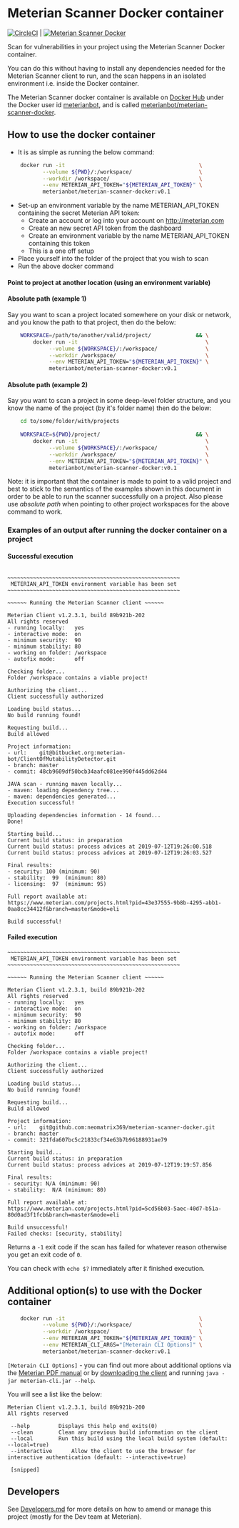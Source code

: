 # Meterian Scanner Docker container

[![CircleCI](https://circleci.com/gh/MeterianHQ/meterian-scanner-docker/tree/master.svg?style=svg)](https://circleci.com/gh/MeterianHQ/meterian-scanner-docker/tree/master) | [![Meterian Scanner Docker](https://img.shields.io/docker/pulls/meterianbot/meterian-scanner-docker.svg)](https://hub.docker.com/r/meterianbot/meterian-scanner-docker)

Scan for vulnerabilities in your project using the Meterian Scanner Docker container.

You can do this without having to install any dependencies needed for the Meterian Scanner client to run, and the scan happens in an isolated environment i.e. inside the Docker container.

The Meterian Scanner docker container is available on [Docker Hub](http://hub.docker.com) under the Docker user id [meterianbot](https://hub.docker.com/u/meterianbot), and is called [meterianbot/meterian-scanner-docker](https://hub.docker.com/r/meterianbot/meterian-scanner-docker).

## How to use the docker container

- It is as simple as running the below command:
```bash
    docker run -it                                          \
           --volume ${PWD}/:/workspace/                     \
           --workdir /workspace/                            \
           --env METERIAN_API_TOKEN="${METERIAN_API_TOKEN}" \
           meterianbot/meterian-scanner-docker:v0.1
```
- Set-up an environment variable by the name METERIAN_API_TOKEN containing the secret Meterian API token:
    - Create an account or log into your account on http://meterian.com
    - Create an new secret API token from the dashboard
    - Create an environment variable by the name METERIAN_API_TOKEN containing this token
    - This is a one off setup
- Place yourself into the folder of the project that you wish to scan
- Run the above docker command

#### Point to project at another location (using an environment variable)

#### Absolute path (example 1)

Say you want to scan a project located somewhere on your disk or network, and you know the path to that project, then do the below:

```bash
    WORKSPACE=/path/to/another/valid/project/              && \
        docker run -it                                        \
             --volume ${WORKSPACE}/:/workspace/               \
             --workdir /workspace/                            \
             --env METERIAN_API_TOKEN="${METERIAN_API_TOKEN}" \
             meterianbot/meterian-scanner-docker:v0.1
```

#### Absolute path (example 2)

Say you want to scan a project in some deep-level folder structure, and you know the name of the project (by it's folder name) then do the below: 

```bash
    cd to/some/folder/with/projects
    
    WORKSPACE=${PWD}/project/                              && \
        docker run -it                                        \
             --volume ${WORKSPACE}/:/workspace/               \
             --workdir /workspace/                            \
             --env METERIAN_API_TOKEN="${METERIAN_API_TOKEN}" \
             meterianbot/meterian-scanner-docker:v0.1
```

Note: it is important that the container is made to point to a valid project and best to stick to the semantics of the examples shown in this document in order to be able to run the scanner successfully on a project.
Also please use _absolute path_ when pointing to other project workspaces for the above command to work.

### Examples of an output after running the docker container on a project

#### Successful execution

```

~~~~~~~~~~~~~~~~~~~~~~~~~~~~~~~~~~~~~~~~~~~~~~~~~~~~~~
 METERIAN_API_TOKEN environment variable has been set
~~~~~~~~~~~~~~~~~~~~~~~~~~~~~~~~~~~~~~~~~~~~~~~~~~~~~~

~~~~~~ Running the Meterian Scanner client ~~~~~~

Meterian Client v1.2.3.1, build 89b921b-202
All rights reserved
- running locally:   yes
- interactive mode:  on
- minimum security:  90
- minimum stability: 80
- working on folder: /workspace
- autofix mode:      off

Checking folder...
Folder /workspace contains a viable project!

Authorizing the client...
Client successfully authorized

Loading build status...
No build running found!

Requesting build...
Build allowed

Project information:
- url:    git@bitbucket.org:meterian-bot/ClientOfMutabilityDetector.git
- branch: master
- commit: 48cb9609df50bcb34aafc081ee990f445dd62d44

JAVA scan - running maven locally...
- maven: loading dependency tree...
- maven: dependencies generated...
Execution successful!

Uploading dependencies information - 14 found...
Done!

Starting build...
Current build status: in preparation
Current build status: process advices at 2019-07-12T19:26:00.518
Current build status: process advices at 2019-07-12T19:26:03.527

Final results:
- security: 100 (minimum: 90)
- stability:  99  (minimum: 80)
- licensing:  97  (minimum: 95)

Full report available at:
https://www.meterian.com/projects.html?pid=43e37555-9b8b-4295-abb1-0aa8cc34412f&branch=master&mode=eli

Build successful!
```

#### Failed execution

```
~~~~~~~~~~~~~~~~~~~~~~~~~~~~~~~~~~~~~~~~~~~~~~~~~~~~~~
 METERIAN_API_TOKEN environment variable has been set
~~~~~~~~~~~~~~~~~~~~~~~~~~~~~~~~~~~~~~~~~~~~~~~~~~~~~~

~~~~~~ Running the Meterian Scanner client ~~~~~~

Meterian Client v1.2.3.1, build 89b921b-202
All rights reserved
- running locally:   yes
- interactive mode:  on
- minimum security:  90
- minimum stability: 80
- working on folder: /workspace
- autofix mode:      off

Checking folder...
Folder /workspace contains a viable project!

Authorizing the client...
Client successfully authorized

Loading build status...
No build running found!

Requesting build...
Build allowed

Project information:
- url:    git@github.com:neomatrix369/meterian-scanner-docker.git
- branch: master
- commit: 321fda607bc5c21833cf34e63b7b96188931ae79

Starting build...
Current build status: in preparation
Current build status: process advices at 2019-07-12T19:19:57.856

Final results:
- security: N/A (minimum: 90)
- stability:  N/A (minimum: 80)

Full report available at:
https://www.meterian.com/projects.html?pid=5cd56b03-5aec-40d7-b51a-80d0ad3f1fcb&branch=master&mode=eli

Build unsuccessful!
Failed checks: [security, stability]
```

Returns a `-1` exit code if the scan has failed for whatever reason otherwise you get an exit code of `0`. 

You can check with `echo $?` immediately after it finished execution.

## Additional option(s) to use with the Docker container

```bash
    docker run -it                                          \
           --volume ${PWD}/:/workspace/                     \
           --workdir /workspace/                            \
           --env METERIAN_API_TOKEN="${METERIAN_API_TOKEN}" \
           --env METERIAN_CLI_ARGS="[Meterain CLI Options]" \ 
           meterianbot/meterian-scanner-docker:v0.1
```

`[Meterain CLI Options]` - you can find out more about additional options via the [Meterian PDF manual](https://www.meterian.com/documents/meterian-cli-manual.pdf) or by [downloading the client](https://www.meterian.com/downloads/meterian-cli.jar) and running `java -jar meterian-cli.jar --help`.

You will see a list like the below:

```
Meterian Client v1.2.3.1, build 89b921b-200
All rights reserved

 --help         Displays this help end exits(0)
 --clean        Clean any previous build information on the client
 --local        Run this build using the local build system (default: --local=true)
 --interactive      Allow the client to use the browser for interactive authentication (default: --interactive=true)

 [snipped]
```

## Developers

See [Developers.md](Developers.md) for more details on how to amend or manage this project (mostly for the Dev team at Meterian).